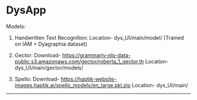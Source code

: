 # DysApp

Models:

1. Handwritten Text Recognition:
Location- dys_UI/main/model/ (Trained on IAM + Dyagraphia dataset)

2. Gector:
Download- https://grammarly-nlp-data-public.s3.amazonaws.com/gector/roberta_1_gector.th
Location- dys_UI/main/gector/models/

3. Spello:
Download- https://haptik-website-images.haptik.ai/spello_models/en_large.pkl.zip
Location- dys_UI/main/

________________________________________________

